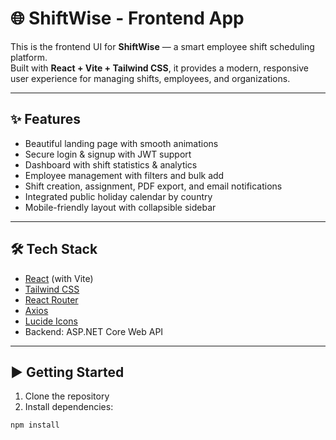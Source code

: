 # 🌐 ShiftWise - Frontend App

This is the frontend UI for **ShiftWise** — a smart employee shift scheduling platform.  
Built with **React + Vite + Tailwind CSS**, it provides a modern, responsive user experience for managing shifts, employees, and organizations.

---

## ✨ Features

- Beautiful landing page with smooth animations  
- Secure login & signup with JWT support  
- Dashboard with shift statistics & analytics  
- Employee management with filters and bulk add  
- Shift creation, assignment, PDF export, and email notifications  
- Integrated public holiday calendar by country  
- Mobile-friendly layout with collapsible sidebar

---

## 🛠 Tech Stack

- [React](https://react.dev/) (with Vite)
- [Tailwind CSS](https://tailwindcss.com/)
- [React Router](https://reactrouter.com/)
- [Axios](https://axios-http.com/)
- [Lucide Icons](https://lucide.dev/)
- Backend: ASP.NET Core Web API

---

## ▶️ Getting Started

1. Clone the repository  
2. Install dependencies:

```bash
npm install

